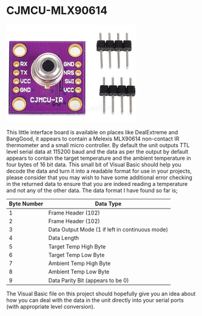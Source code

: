 # CJMCU-MLX90614

![Board Image](/board.jpg)

This little interface board is available on places like DealExtreme and BangGood, it appears to contain a Melexis MLX90614 non-contact IR thermometer and a small micro controller. By default the unit outputs TTL level serial data at 115200 baud and the data as per the output by default appears to contain the target temperature and the ambient temperature in four bytes of 16 bit data. This small bit of Visual Basic should help you decode the data and turn it into a readable format for use in your projects, please consider that you may wish to have some additional error checking in the returned data to ensure that you are indeed reading a temperature and not any of the other data. The data format I have found so far is;

Byte Number | Data Type
------------ | -------------
1 | Frame Header (102)
2 | Frame Header (102)
3 | Data Output Mode (1 if left in continuous mode)
4 | Data Length
5 | Target Temp High Byte
6 | Target Temp Low Byte
7 | Ambient Temp High Byte
8 | Ambient Temp Low Byte
9 | Data Parity Bit (appears to be 0)

The Visual Basic file on this project should hopefully give you an idea about how you can deal with the data in the unit directly into your serial ports (with appropriate level conversion).
